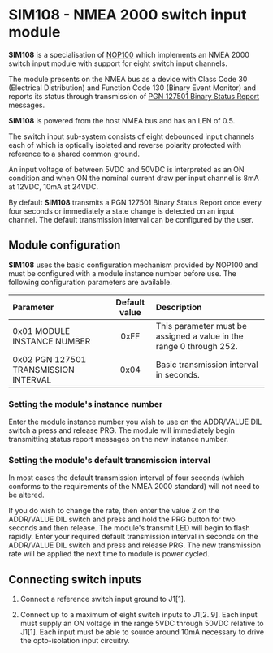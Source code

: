 # SIM108 - NMEA 2000 switch input module

**SIM108** is a specialisation of
[NOP100](https://github.com/preeve9534/NOP100)
which implements an NMEA 2000 switch input module with support for
eight switch input channels.

The module presents on the NMEA bus as a device with Class Code 30
(Electrical Distribution) and Function Code 130 (Binary Event
Monitor) and reports its status through transmission of
[PGN 127501 Binary Status Report]()
messages.

**SIM108** is powered from the host NMEA bus and has an LEN of 0.5.

The switch input sub-system consists of eight debounced input channels
each of which is optically isolated and reverse polarity protected with
reference to a shared common ground.

An input voltage of between 5VDC and 50VDC is interpreted as an ON
condition and when ON the nominal current draw per input channel is 8mA
at 12VDC, 10mA at 24VDC.

By default **SIM108** transmits a PGN 127501 Binary Status Report once
every four seconds or immediately a state change is detected on an
input channel.
The default transmission interval can be configured by the user.

## Module configuration

**SIM108** uses the basic configuration mechanism provided by NOP100
and must be configured with a module instance number before use.
The following configuration parameters are available.

| Parameter                             | Default value | Description |
| :---                                  | :---:         | :---        |
| 0x01 MODULE INSTANCE NUMBER           | 0xFF | This parameter must be assigned a value in the range 0 through 252. |
| 0x02 PGN 127501 TRANSMISSION INTERVAL | 0x04 | Basic transmission interval in seconds. |

### Setting the module's instance number

Enter the module instance number you wish to use on the ADDR/VALUE DIL
switch a press and release PRG.
The module will immediately begin transmitting status report messages
on the new instance number.

### Setting the module's default transmission interval

In most cases the default transmission interval of four seconds (which
conforms to the requirements of the NMEA 2000 standard) will not need
to be altered.

If you do wish to change the rate, then enter the value 2 on the
ADDR/VALUE DIL switch and press and hold the PRG button for two seconds
and then release.
The module's transmit LED will begin to flash rapidly.
Enter your required default transmission interval in seconds on the
ADDR/VALUE DIL switch and press and release PRG.
The new transmission rate will be applied the next time to module is
power cycled.

## Connecting switch inputs

1. Connect a reference switch input ground to J1[1].

2. Connect up to a maximum of eight switch inputs to J1[2..9].
   Each input must supply an ON voltage in the range 5VDC through 50VDC
   relative to J1[1].
   Each input must be able to source around 10mA necessary to drive the
   opto-isolation input circuitry.
